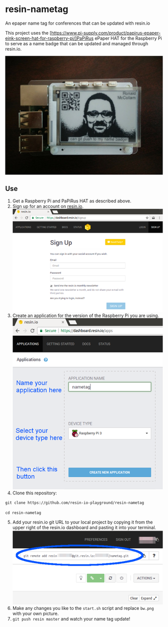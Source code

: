 # resin-nametag
An epaper name tag for conferences that can be updated with resin.io

This project uses the [https://www.pi-supply.com/product/papirus-epaper-eink-screen-hat-for-raspberry-pi/]PaPiRus ePaper HAT for the Raspberry Pi to serve as a name badge that can be updated and managed through resin.io.

![picture of a working resin-nametag](doc/preview.jpg)

## Use

1. Get a Raspberry Pi and PaPiRus HAT as described above.
2. Sign up for an account on [resin.io](https://resin.io).
![resin.io sign up form](doc/signup.png)
3. Create an application for the version of the Raspberry Pi you are using.
![resin.io application creation form](doc/createapp.png)
4. Clone this repository:
```
git clone https://github.com/resin-io-playground/resin-nametag

cd resin-nametag
```
5. Add your resin.io git URL to your local project by copying it from the upper right of the resin.io dashboard and pasting it into your terminal.
![resin.io git remote URL](doc/gitremote.png)
6. Make any changes you like to the `start.sh` script and replace `bw.png` with your own picture.
7. `git push resin master` and watch your name tag update!

